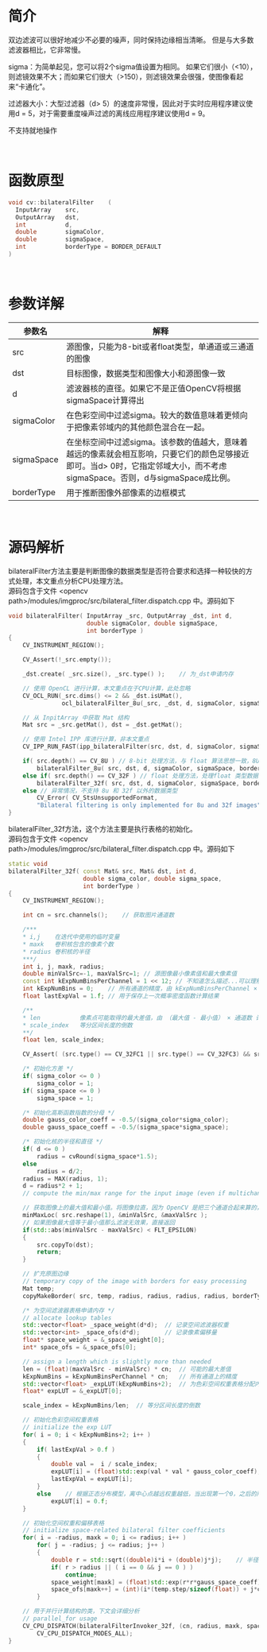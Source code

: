 # 简介
双边滤波可以很好地减少不必要的噪声，同时保持边缘相当清晰。 但是与大多数滤波器相比，它非常慢。

sigma：为简单起见，您可以将2个sigma值设置为相同。 如果它们很小（<10），则滤镜效果不大；而如果它们很大（>150），则滤镜效果会很强，使图像看起来“卡通化”。

过滤器大小：大型过滤器（d> 5）的速度非常慢，因此对于实时应用程序建议使用d = 5，对于需要重度噪声过滤的离线应用程序建议使用d = 9。

不支持就地操作

<br>

# 函数原型

```c++
void cv::bilateralFilter	(	
  InputArray    src,
  OutputArray   dst,
  int           d,
  double        sigmaColor,
  double        sigmaSpace,
  int           borderType = BORDER_DEFAULT 
)	
```
<br>

# 参数详解

| 参数名     | 解释                                                                                                                                                                       |
| ---------- | -------------------------------------------------------------------------------------------------------------------------------------------------------------------------- |
| src        | 源图像，只能为8-bit或者float类型，单通道或三通道的图像                                                                                                                     |
| dst        | 目标图像，数据类型和图像大小和源图像一致                                                                                                                                   |
| d          | 滤波器核的直径。如果它不是正值OpenCV将根据sigmaSpace计算得出                                                                                                               |
| sigmaColor | 在色彩空间中过滤sigma。较大的数值意味着更倾向于把像素邻域内的其他颜色混合在一起。                                                                                          |
| sigmaSpace | 在坐标空间中过滤sigma。该参数的值越大，意味着越远的像素就会相互影响，只要它们的颜色足够接近即可。当d> 0时，它指定邻域大小，而不考虑sigmaSpace。否则，d与sigmaSpace成比例。 |
| borderType | 用于推断图像外部像素的边框模式                                                                                                                                             |

<br>

# 源码解析

bilateralFilter方法主要是判断图像的数据类型是否符合要求和选择一种较快的方式处理，本文重点分析CPU处理方法。<br>
源码包含于文件 \<opencv path\>/modules/imgproc/src/bilateral_filter.dispatch.cpp 中。源码如下

```c++
void bilateralFilter( InputArray _src, OutputArray _dst, int d,
                      double sigmaColor, double sigmaSpace,
                      int borderType )
{
    CV_INSTRUMENT_REGION();

    CV_Assert(!_src.empty());

    _dst.create( _src.size(), _src.type() );    // 为_dst申请内存

    // 使用 OpenCL 进行计算，本文重点在于CPU计算，此处忽略
    CV_OCL_RUN(_src.dims() <= 2 && _dst.isUMat(),
               ocl_bilateralFilter_8u(_src, _dst, d, sigmaColor, sigmaSpace, borderType))

    // 从 InpitArray 中获取 Mat 结构
    Mat src = _src.getMat(), dst = _dst.getMat();

    // 使用 Intel IPP 库进行计算，非本文重点
    CV_IPP_RUN_FAST(ipp_bilateralFilter(src, dst, d, sigmaColor, sigmaSpace, borderType));

    if( src.depth() == CV_8U ) // 8-bit 处理方法，与 float 算法思想一致，8U 处理起来更加简单
        bilateralFilter_8u( src, dst, d, sigmaColor, sigmaSpace, borderType );
    else if( src.depth() == CV_32F ) // float 处理方法，处理float 类型数据需要考虑的细节更多，本文将详细论述
        bilateralFilter_32f( src, dst, d, sigmaColor, sigmaSpace, borderType );
    else // 异常情况，不支持 8u 和 32f 以外的数据类型
        CV_Error( CV_StsUnsupportedFormat,
        "Bilateral filtering is only implemented for 8u and 32f images" );
}
```

bilateralFilter_32f方法，这个方法主要是执行表格的初始化。<br>
源码包含于文件 \<opencv path\>/modules/imgproc/src/bilateral_filter.dispatch.cpp 中。源码如下

```c++
static void
bilateralFilter_32f( const Mat& src, Mat& dst, int d,
                     double sigma_color, double sigma_space,
                     int borderType )
{
    CV_INSTRUMENT_REGION();

    int cn = src.channels();    // 获取图片通道数

    /***
    * i,j    在迭代中使用的临时变量
    * maxk   卷积核包含的像素个数
    * radius 卷积核的半径
    ***/
    int i, j, maxk, radius;
    double minValSrc=-1, maxValSrc=1; // 源图像最小像素值和最大像素值
    const int kExpNumBinsPerChannel = 1 << 12; // 不知道怎么描述...可以理解为单个通道的精度
    int kExpNumBins = 0;    // 所有通道的精度，由 kExpNumBinsPerChannel × 通道数 得到
    float lastExpVal = 1.f; // 用于保存上一次概率密度函数计算结果

    /**
    * len           像素点可能取得的最大差值，由 （最大值 - 最小值） × 通道数 计算得到
    * scale_index   等分区间长度的倒数
    **/
    float len, scale_index;

    CV_Assert( (src.type() == CV_32FC1 || src.type() == CV_32FC3) && src.data != dst.data );

    /* 初始化方差 */
    if( sigma_color <= 0 )
        sigma_color = 1;
    if( sigma_space <= 0 )
        sigma_space = 1;

    /* 初始化高斯函数指数的分母 */
    double gauss_color_coeff = -0.5/(sigma_color*sigma_color);
    double gauss_space_coeff = -0.5/(sigma_space*sigma_space);

    /* 初始化核的半径和直径 */
    if( d <= 0 )
        radius = cvRound(sigma_space*1.5);
    else
        radius = d/2;
    radius = MAX(radius, 1);
    d = radius*2 + 1;
    // compute the min/max range for the input image (even if multichannel)

    // 获取图像上的最大值和最小值。将图像拉直，因为 OpenCV 是把三个通道合起来算的，
    minMaxLoc( src.reshape(1), &minValSrc, &maxValSrc );
    // 如果图像最大值等于最小值那么滤波无效果，直接返回
    if(std::abs(minValSrc - maxValSrc) < FLT_EPSILON)
    {
        src.copyTo(dst);
        return;
    }

    // 扩充原图边缘
    // temporary copy of the image with borders for easy processing
    Mat temp;
    copyMakeBorder( src, temp, radius, radius, radius, radius, borderType );

    /* 为空间滤波器表格申请内存 */
    // allocate lookup tables
    std::vector<float> _space_weight(d*d);  // 记录空间滤波器权重
    std::vector<int> _space_ofs(d*d);       // 记录像素偏移量
    float* space_weight = &_space_weight[0];
    int* space_ofs = &_space_ofs[0];

    // assign a length which is slightly more than needed
    len = (float)(maxValSrc - minValSrc) * cn;  // 可能的最大差值
    kExpNumBins = kExpNumBinsPerChannel * cn;   // 所有通道上的精度
    std::vector<float> _expLUT(kExpNumBins+2);  // 为色彩空间权重表格分配内存
    float* expLUT = &_expLUT[0];

    scale_index = kExpNumBins/len;  // 等分区间长度的倒数

    // 初始化色彩空间权重表格
    // initialize the exp LUT
    for( i = 0; i < kExpNumBins+2; i++ )
    {
        if( lastExpVal > 0.f )
        {
            double val =  i / scale_index;
            expLUT[i] = (float)std::exp(val * val * gauss_color_coeff);
            lastExpVal = expLUT[i];
        }
        else    // 根据正态分布模型，离中心点越远权重越低，当出现第一个0，之后的所有权重一定为0
            expLUT[i] = 0.f;
    }

    // 初始化空间权重和偏移表格
    // initialize space-related bilateral filter coefficients
    for( i = -radius, maxk = 0; i <= radius; i++ )
        for( j = -radius; j <= radius; j++ )
        {
            double r = std::sqrt((double)i*i + (double)j*j);    // 半径
            if( r > radius || ( i == 0 && j == 0 ) )
                continue;
            space_weight[maxk] = (float)std::exp(r*r*gauss_space_coeff);
            space_ofs[maxk++] = (int)(i*(temp.step/sizeof(float)) + j*cn);
        }

    // 用于并行计算结构的类，下文会详细分析
    // parallel_for usage
    CV_CPU_DISPATCH(bilateralFilterInvoker_32f, (cn, radius, maxk, space_ofs, temp, dst, scale_index, space_weight, expLUT),
        CV_CPU_DISPATCH_MODES_ALL);
}
```